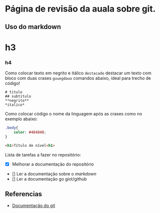 # Página de revisão da auala sobre git.

## Uso do markdown

# h3

### h4

Como colocar texto em negrito e itálico `destacado`
destacar um texto com bloco com duas crases ``guuogdauo`` comandos abaixo, ideal para trecho de código!
`````
# titulo
## subtitulo
**negrito** 
*italico*
`````

Como colocar código o nome da linguagem após as crases como no exemplo abaixo:

`````css
.body{
    color: #484848;
}
`````

````html
<h1>Título de nível<h1>
````

Lista de tarefas a fazer no repositório:

- [x] Melhorar a documentação do repositório
- [] Ler a documentação sobre o *markdown*
- [] Ler a documentação go giot/github

## Referencias

* [Documentação do git](https://docs.github.com/pt/get-started/writing-on-github/getting-started-with-writing-and-formatting-on-github/basic-writing-and-formatting-syntax#headings)




